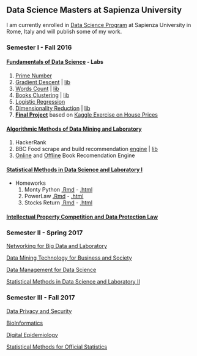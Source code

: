 ## Data Science Masters at Sapienza University 
I am currently enrolled in [Data Science Program](http://datascience.i3s.uniroma1.it) at Sapienza University in Rome, Italy and will publish some of my work.

### Semester I - Fall 2016

#### [Fundamentals of Data Science](http://datascience.i3s.uniroma1.it/it/node/5742) - Labs
   1. [Prime Number](https://github.com/praeconium/MSc-Data-Science/blob/master/FDS/HW1-PrimeNumber.py)
   3. [Gradient Descent](https://github.com/praeconium/MSc-Data-Science/blob/master/FDS/HW3-GDrun.py) | [lib](https://github.com/praeconium/MSc-Data-Science/blob/master/FDS/HW3-GDlib.py)
   4. [Words Count](https://github.com/praeconium/MSc-Data-Science/blob/master/FDS/HW4-run.py) | [lib](https://github.com/praeconium/MSc-Data-Science/blob/master/FDS/HW4-lib.py)
   5. [Books Clustering](https://github.com/praeconium/MSc-Data-Science/blob/master/FDS/HW5-run.py)  | [lib](https://github.com/praeconium/MSc-Data-Science/blob/master/FDS/HW5-lib.py)
   6. [Logistic Regression](https://github.com/praeconium/MSc-Data-Science/blob/master/FDS/HW6-run.py)
   7. [Dimensionality Reduction](https://github.com/praeconium/MSc-Data-Science/blob/master/FDS/HW7-run.py) | [lib](https://github.com/praeconium/MSc-Data-Science/blob/master/FDS/HW7-run.py)
   8. [**Final Project**](https://github.com/praeconium/MSc-Data-Science/blob/master/FDS/Kaggle.py) based on [Kaggle Exercise on House Prices](https://www.kaggle.com/c/house-prices-advanced-regression-techniques)
  
#### [Algorithmic Methods of Data Mining and Laboratory](http://datascience.i3s.uniroma1.it/it/node/5597)
  1. HackerRank
  2. BBC Food scrape and build recommendation [engine](https://github.com/0x3W/MSc-Data-Science/blob/master/ADM/HW2-main.py) | [lib](https://github.com/0x3W/MSc-Data-Science/blob/master/ADM/HW2-BBCfoodScrape)
  3. [Online](https://github.com/0x3W/MSc-Data-Science/blob/master/ADM/CF-online.py) and [Offline](https://github.com/0x3W/MSc-Data-Science/blob/master/ADM/CF.py) Book Recomendation Engine
  
#### [Statistical Methods in Data Science and Laboratory I](http://datascience.i3s.uniroma1.it/it/node/5707)
  - Homeworks
    1. Monty Python [.Rmd](https://github.com/0x3W/MSc-Data-Science/blob/master/SDS/HW1.Rmd) - [.html](https://github.com/0x3W/MSc-Data-Science/blob/master/SDS/HW1.html)
    2. PowerLaw [.Rmd](https://github.com/0x3W/MSc-Data-Science/blob/master/SDS/HW2.Rmd) - [.html](https://github.com/0x3W/MSc-Data-Science/blob/master/SDS/HW2.html)
    3. Stocks Return [.Rmd](https://github.com/0x3W/MSc-Data-Science/blob/master/SDS/HW3.Rmd) - [.html](https://github.com/0x3W/MSc-Data-Science/blob/master/SDS/HW3.html)
  
#### [Intellectual Property Competition and Data Protection Law](http://datascience.i3s.uniroma1.it/it/node/5745)

### Semester II - Spring 2017

[Networking for Big Data and Laboratory](http://datascience.i3s.uniroma1.it/it/node/5604)

[Data Mining Technology for Business and Society](http://datascience.i3s.uniroma1.it/it/node/5608)

[Data Management for Data Science](http://datascience.i3s.uniroma1.it/it/node/5619)

[Statistical Methods in Data Science and Laboratory II](http://datascience.i3s.uniroma1.it/it/node/5617)

### Semester III - Fall 2017

[Data Privacy and Security](http://datascience.i3s.uniroma1.it/it/node/5741)

[BioInformatics](http://datascience.i3s.uniroma1.it/it/node/5743)

[Digital Epidemiology](http://datascience.i3s.uniroma1.it/it/node/5710)

[Statistical Methods for Official Statistics](http://datascience.i3s.uniroma1.it/it/node/5747)
